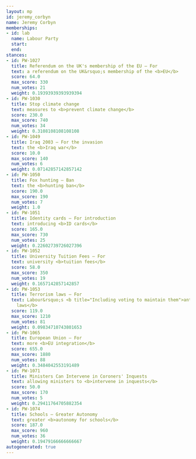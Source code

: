 ```yaml
---
layout: mp
id: jeremy_corbyn
name: Jeremy Corbyn
memberships:
- id: lab
  name: Labour Party
  start: 
  end: 
stances:
- id: PW-1027
  title: Referendum on the UK's membership of the EU — For
  text: a referendum on the UK&rsquo;s membership of the <b>EU</b>
  score: 64.0
  max_score: 330
  num_votes: 21
  weight: 0.19393939393939394
- id: PW-1030
  title: Stop climate change
  text: measures to <b>prevent climate change</b>
  score: 230.0
  max_score: 740
  num_votes: 34
  weight: 0.3108108108108108
- id: PW-1049
  title: Iraq 2003 — For the invasion
  text: the <b>Iraq war</b>
  score: 10.0
  max_score: 140
  num_votes: 6
  weight: 0.07142857142857142
- id: PW-1050
  title: Fox hunting — Ban
  text: the <b>hunting ban</b>
  score: 190.0
  max_score: 190
  num_votes: 7
  weight: 1.0
- id: PW-1051
  title: Identity cards — For introduction
  text: introducing <b>ID cards</b>
  score: 165.0
  max_score: 730
  num_votes: 25
  weight: 0.22602739726027396
- id: PW-1052
  title: University Tuition Fees — For
  text: university <b>tuition fees</b>
  score: 58.0
  max_score: 350
  num_votes: 19
  weight: 0.1657142857142857
- id: PW-1053
  title: Terrorism laws — For
  text: Labour&rsquo;s <b title="Including voting to maintain them">anti-terrorism
    laws</b>
  score: 119.0
  max_score: 1210
  num_votes: 81
  weight: 0.09834710743801653
- id: PW-1065
  title: European Union — For
  text: more <b>EU integration</b>
  score: 655.0
  max_score: 1880
  num_votes: 88
  weight: 0.3484042553191489
- id: PW-1071
  title: Ministers Can Intervene in Coroners' Inquests
  text: allowing ministers to <b>intervene in inquests</b>
  score: 50.0
  max_score: 170
  num_votes: 5
  weight: 0.29411764705882354
- id: PW-1074
  title: Schools — Greater Autonomy
  text: greater <b>autonomy for schools</b>
  score: 187.0
  max_score: 960
  num_votes: 36
  weight: 0.19479166666666667
autogenerated: true
---
```

